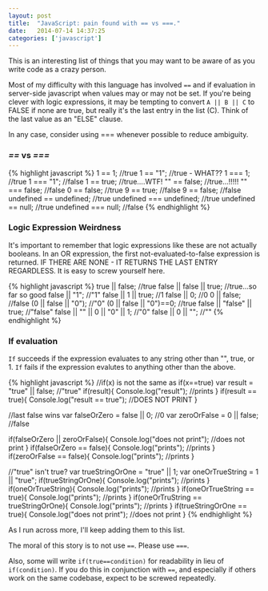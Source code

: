 ```yaml
---
layout: post
title:  "JavaScript: pain found with == vs ===."
date:   2014-07-14 14:37:25
categories: ['javascript']
---
```


This is an interesting list of things that you may want to be aware of as you write code as a crazy person.

Most of my difficulty with this language has involved `==` and if evaluation in server-side javascript when values may or may not be set.  If you're being clever with logic expressions, it may be tempting to convert `A || B || C` to FALSE if none are true, but really it's the last entry in the list (C).  Think of the last value as an "ELSE" clause. 

In any case, consider using === whenever possible to reduce ambiguity.

### *==* vs *===*
{% highlight javascript %}
1 == 1;  //true
1 == "1"; //true - WHAT??
1 === 1; //true
1 === "1"; //false
1 == true; //true....WTF!
"" == false; //true...!!!!!
"" === false; //false
0 == false; //true
9 == true; //false
9 == false; //false
undefined == undefined; //true
undefined === undefined; //true
undefined == null; //true
undefined === null; //false
{% endhighlight %}

### Logic Expression Weirdness

It's important to remember that logic expressions like these are not actually booleans.  In an OR expression, the first not-evaluated-to-false expression is returned.  IF THERE ARE NONE - IT RETURNS THE LAST ENTRY REGARDLESS.  It is easy to screw yourself here. 

{% highlight javascript %}
true || false; //true
false || false || true; //true...so far so good
false || "1"; //"1"
false || 1 || true; //1
false || 0; //0
0 || false; //false
(0 || false || "0"); //"0"
(0 || false || "0")==0; //true
false || "false" || true; //"false"
false || "" || 0 || "0" || 1; //"0"
false || 0 || ""; //""
{% endhighlight %}

### If evaluation

`If` succeeds if the expression evaluates to any string other than "", true, or 1.
`If` fails if the expression evalutes to anything other than the above.

{% highlight javascript %}
//if(x) is not the same as if(x==true)
var result = "true" || false; //"true"
if(result){
  Console.log("result"); //prints
}
if(result == true){
  Console.log("result == true"); //DOES NOT PRINT
}

//last false wins
var falseOrZero = false || 0; //0
var zeroOrFalse = 0 || false; //false

if(falseOrZero || zeroOrFalse){
  Console.log("does not print"); //does not print
}
if(falseOrZero == false){
  Console.log("prints"); //prints
}
if(zeroOrFalse == false){
  Console.log("prints"); //prints
}

//"true" isn't true?
var trueStringOrOne = "true" || 1;
var oneOrTrueString = 1 || "true";
if(trueStringOrOne){
  Console.log("prints"); //prints
}
if(oneOrTrueString){
  Console.log("prints"); //prints
}
if(oneOrTrueString == true){
  Console.log("prints"); //prints
}
if(oneOrTruString == trueStringOrOne){
  Console.log("prints"); //prints
}
if(trueStringOrOne == true){
  Console.log("does not print"); //does not print
}
{% endhighlight %}

As I run across more, I'll keep adding them to this list.

The moral of this story is to not use `==`.  Please use `===`.  

Also, some will write `if(true==condition)` for readability in lieu of `if(condition)`. If you do this in conjunction with `==`, and especially if others work on the same codebase, expect to be screwed repeatedly.

